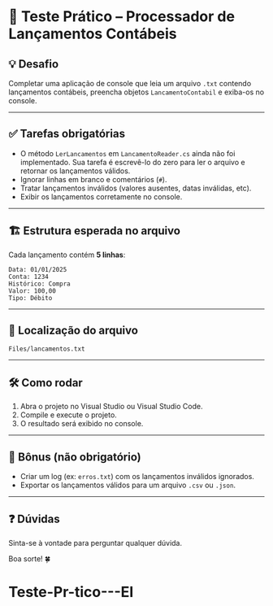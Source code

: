 # 🧪 Teste Prático – Processador de Lançamentos Contábeis

## 💡 Desafio

Completar uma aplicação de console que leia um arquivo `.txt` contendo lançamentos contábeis, preencha objetos `LancamentoContabil` e exiba-os no console.

---

## ✅ Tarefas obrigatórias

- O método `LerLancamentos` em `LancamentoReader.cs` ainda não foi implementado. Sua tarefa é escrevê-lo do zero para ler o arquivo e retornar os lançamentos válidos.
- Ignorar linhas em branco e comentários (`#`).
- Tratar lançamentos inválidos (valores ausentes, datas inválidas, etc).
- Exibir os lançamentos corretamente no console.

---

## 🏗️ Estrutura esperada no arquivo

Cada lançamento contém **5 linhas**:

```
Data: 01/01/2025
Conta: 1234
Histórico: Compra
Valor: 100,00
Tipo: Débito
```

---

## 📁 Localização do arquivo

```
Files/lancamentos.txt
```

---

## 🛠️ Como rodar

1. Abra o projeto no Visual Studio ou Visual Studio Code.
2. Compile e execute o projeto.
3. O resultado será exibido no console.

---

## 🎯 Bônus (não obrigatório)

- Criar um log (ex: `erros.txt`) com os lançamentos inválidos ignorados.
- Exportar os lançamentos válidos para um arquivo `.csv` ou `.json`.

---

## ❓ Dúvidas

Sinta-se à vontade para perguntar qualquer dúvida.

Boa sorte! 🍀
# Teste-Pr-tico---EI
